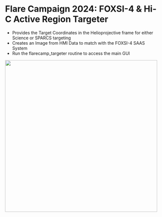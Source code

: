 # Flare Campaign 2024: FOXSI-4 & Hi-C Active Region Targeter
- Provides the Target Coordinates in the Helioprojective frame for either Science or SPARCS targeting
- Creates an Image from HMI Data to match with the FOXSI-4 SAAS System
- Run the flarecamp_targeter routine to access the main GUI

<img src="https://github.com/orromeo/foxsi_targeter/blob/master/HMI_TestImage.png?raw=true" width="500">


